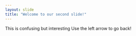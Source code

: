 ```yaml
---
layout: slide
title: "Welcome to our second slide!"
---
```

This is confusing but interesting
Use the left arrow to go back!
